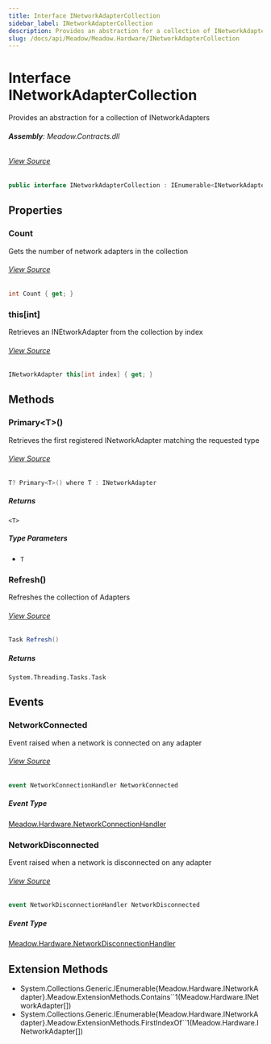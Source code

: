 ```yaml
---
title: Interface INetworkAdapterCollection
sidebar_label: INetworkAdapterCollection
description: Provides an abstraction for a collection of INetworkAdapters
slug: /docs/api/Meadow/Meadow.Hardware/INetworkAdapterCollection
---
```

# Interface INetworkAdapterCollection
Provides an abstraction for a collection of INetworkAdapters

###### **Assembly**: Meadow.Contracts.dll
###### [View Source](https://github.com/WildernessLabs/Meadow.Contracts.git/blob/develop/Source/Meadow.Contracts/Hardware/Networking/INetworkAdapterCollection.cs#L10)
```csharp title="Declaration"
public interface INetworkAdapterCollection : IEnumerable<INetworkAdapter>, IEnumerable
```
## Properties
### Count
Gets the number of network adapters in the collection
###### [View Source](https://github.com/WildernessLabs/Meadow.Contracts.git/blob/develop/Source/Meadow.Contracts/Hardware/Networking/INetworkAdapterCollection.cs#L24)
```csharp title="Declaration"
int Count { get; }
```
### this[int]
Retrieves an INEtworkAdapter from the collection by index
###### [View Source](https://github.com/WildernessLabs/Meadow.Contracts.git/blob/develop/Source/Meadow.Contracts/Hardware/Networking/INetworkAdapterCollection.cs#L30)
```csharp title="Declaration"
INetworkAdapter this[int index] { get; }
```
## Methods
### Primary&lt;T&gt;()
Retrieves the first registered INetworkAdapter matching the requested type
###### [View Source](https://github.com/WildernessLabs/Meadow.Contracts.git/blob/develop/Source/Meadow.Contracts/Hardware/Networking/INetworkAdapterCollection.cs#L37)
```csharp title="Declaration"
T? Primary<T>() where T : INetworkAdapter
```

##### Returns

`<T>`
##### Type Parameters
* `T`
### Refresh()
Refreshes the collection of Adapters
###### [View Source](https://github.com/WildernessLabs/Meadow.Contracts.git/blob/develop/Source/Meadow.Contracts/Hardware/Networking/INetworkAdapterCollection.cs#L46)
```csharp title="Declaration"
Task Refresh()
```

##### Returns

`System.Threading.Tasks.Task`
## Events
### NetworkConnected
Event raised when a network is connected on any adapter
###### [View Source](https://github.com/WildernessLabs/Meadow.Contracts.git/blob/develop/Source/Meadow.Contracts/Hardware/Networking/INetworkAdapterCollection.cs#L15)
```csharp title="Declaration"
event NetworkConnectionHandler NetworkConnected
```
##### Event Type
[Meadow.Hardware.NetworkConnectionHandler](../Meadow.Hardware/NetworkConnectionHandler)
### NetworkDisconnected
Event raised when a network is disconnected on any adapter
###### [View Source](https://github.com/WildernessLabs/Meadow.Contracts.git/blob/develop/Source/Meadow.Contracts/Hardware/Networking/INetworkAdapterCollection.cs#L19)
```csharp title="Declaration"
event NetworkDisconnectionHandler NetworkDisconnected
```
##### Event Type
[Meadow.Hardware.NetworkDisconnectionHandler](../Meadow.Hardware/NetworkDisconnectionHandler)
## Extension Methods
* System.Collections.Generic.IEnumerable&#123;Meadow.Hardware.INetworkAdapter&#125;.Meadow.ExtensionMethods.Contains``1(Meadow.Hardware.INetworkAdapter[])
* System.Collections.Generic.IEnumerable&#123;Meadow.Hardware.INetworkAdapter&#125;.Meadow.ExtensionMethods.FirstIndexOf``1(Meadow.Hardware.INetworkAdapter[])
